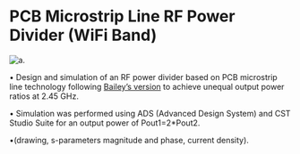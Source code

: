 # PCB Microstrip Line RF Power Divider (WiFi Band)

<picture>
  <source media="(prefers-color-scheme: dark)" srcset="https://i.imgur.com/ta900n4.jpeg">
  <source media="(prefers-color-scheme: light)" srcset="https://i.imgur.com/ta900n4.jpeg">
  <img alt="a." src="https://i.imgur.com/ta900n4.jpeg">
</picture>

• Design and simulation of an RF power divider based on PCB microstrip line technology following [Bailey’s version](https://github.com/cdcortesr/WiFi-Band-Unequal-Split-Power-Divider/blob/main/19800023177.pdf) to achieve unequal output power ratios at 2.45 GHz. 

• Simulation was performed using ADS (Advanced Design System) and CST Studio Suite for an output power of Pout1=2*Pout2.

•(drawing, s-parameters magnitude and phase, current density).
